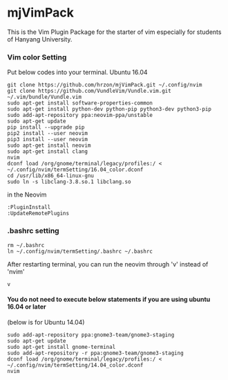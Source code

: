 # mjVimPack

This is the Vim Plugin Package for the starter of vim especially for students of Hanyang University.

### Vim color Setting

Put below codes into your terminal.
Ubuntu 16.04

<pre><code>git clone https://github.com/hrzon/mjVimPack.git ~/.config/nvim  
git clone https://github.com/VundleVim/Vundle.vim.git ~/.vim/bundle/Vundle.vim 
sudo apt-get install software-properties-common
sudo apt-get install python-dev python-pip python3-dev python3-pip
sudo add-apt-repository ppa:neovim-ppa/unstable
sudo apt-get update
pip install --upgrade pip
pip2 install --user neovim
pip3 install --user neovim
sudo apt-get install neovim
sudo apt-get install clang
nvim
dconf load /org/gnome/terminal/legacy/profiles:/ &lt; ~/.config/nvim/termSetting/16.04_color.dconf
cd /usr/lib/x86_64-linux-gnu
sudo ln -s libclang-3.8.so.1 libclang.so
</code></pre>

in the Neovim
<pre><code>:PluginInstall
:UpdateRemotePlugins</code></pre>

### .bashrc setting
<pre><code>rm ~/.bashrc
ln ~/.config/nvim/termSetting/.bashrc ~/.bashrc</code></pre>

After restarting terminal, you can run the neovim through 'v' instead of 'nvim'
<pre><code>v</code></pre>

#### You do not need to execute below statements if you are using ubuntu 16.04 or later

(below is for Ubuntu 14.04)

<pre><code>sudo add-apt-repository ppa:gnome3-team/gnome3-staging
sudo apt-get update
sudo apt-get install gnome-terminal
sudo add-apt-repository -r ppa:gnome3-team/gnome3-staging
dconf load /org/gnome/terminal/legacy/profiles:/ &lt; ~/.config/nvim/termSetting/14.04_color.dconf
nvim</code></pre>
